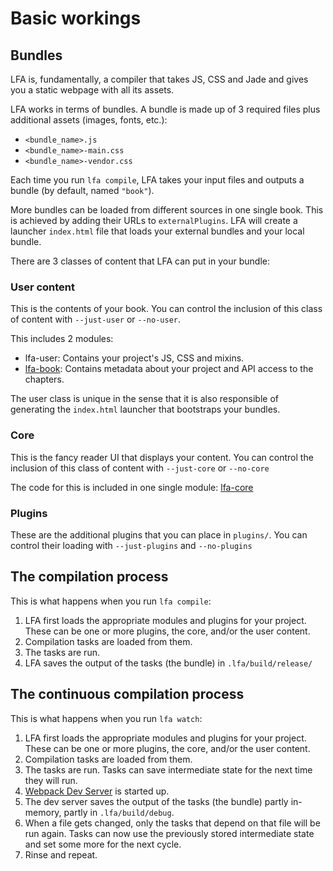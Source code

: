 # Basic workings

## Bundles

LFA is, fundamentally, a compiler that takes JS, CSS and Jade and gives you a static webpage with all its assets.

LFA works in terms of bundles. A bundle is made up of 3 required files plus additional assets (images, fonts, etc.):

* `<bundle_name>.js`
* `<bundle_name>-main.css`
* `<bundle_name>-vendor.css`

Each time you run `lfa compile`, LFA takes your input files and outputs a bundle (by default, named `"book"`).

More bundles can be loaded from different sources in one single book. This is achieved by adding their URLs to `externalPlugins`. LFA will create a launcher `index.html` file that loads your external bundles and your local bundle.

There are 3 classes of content that LFA can put in your bundle:

### User content

This is the contents of your book. You can control the inclusion of this class of content with `--just-user` or `--no-user`.

This includes 2 modules:

* lfa-user: Contains your project's JS, CSS and mixins.
* [lfa-book]: Contains metadata about your project and API access to the chapters.

The user class is unique in the sense that it is also responsible of generating the `index.html` launcher that bootstraps your bundles.

### Core

This is the fancy reader UI that displays your content. You can control the inclusion of this class of content with `--just-core` or `--no-core`

The code for this is included in one single module: [lfa-core]

### Plugins

These are the additional plugins that you can place in `plugins/`. You can control their loading with `--just-plugins` and `--no-plugins`

## The compilation process

This is what happens when you run `lfa compile`:

1. LFA first loads the appropriate modules and plugins for your project. These can be one or more plugins, the core, and/or the user content.
2. Compilation tasks are loaded from them.
3. The tasks are run.
4. LFA saves the output of the tasks (the bundle) in `.lfa/build/release/`

## The continuous compilation process

This is what happens when you run `lfa watch`:

1. LFA first loads the appropriate modules and plugins for your project. These can be one or more plugins, the core, and/or the user content.
2. Compilation tasks are loaded from them.
3. The tasks are run. Tasks can save intermediate state for the next time they will run.
4. [Webpack Dev Server][webpack-dev-server] is started up.
5. The dev server saves the output of the tasks (the bundle) partly in-memory, partly in `.lfa/build/debug`.
6. When a file gets changed, only the tasks that depend on that file will be run again. Tasks can now use the previously stored intermediate state and set some more for the next cycle.
7. Rinse and repeat.

[lfa-book]:lfa-book.md
[lfa-core]:lfa-core.md
[webpack-dev-server]:http://webpack.github.io/docs/webpack-dev-server.html

